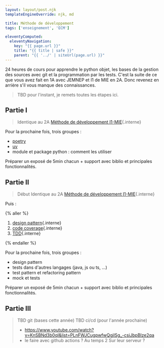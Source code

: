 ```yaml
---
layout: layout/post.njk 
templateEngineOverride: njk, md

title: Méthode de développement
tags: ['enseignement', 'ECM']

eleventyComputed:
  eleventyNavigation:
    key: "{{ page.url }}"
    title: "{{ title | safe }}"
    parent: "{{ '../' | siteUrl(page.url) }}"
---
```



24 heures de cours pour apprendre le python objet, les bases de la gestion des sources avec git et la programmation par les tests. C'est la suite de ce que vous avez fait en 1A avec JEMNEP et I1 de MIE en 2A. Donc revenez en arrière s'il vous manque des connaissances.

> TBD pour l'instant, je remets toutes les étapes ici.

## Partie I

> Identique au 2A [Méthode de développement I1-MIE](/enseignements/ecm/2A/cdp/){.interne}

Pour la prochaine fois, trois groupes :

- [poetry](https://python-poetry.org/)
- [uv](https://docs.astral.sh/uv/)
- module et package python : comment les utiliser

Préparer un exposé de 5min chacun + support avec biblio et principales fonctionnalités.

## Partie II

> Début Identique au 2A [Méthode de développement I1-MIE](/enseignements/ecm/2A/cdp/){.interne}

Puis :

{% aller %}

1. [design pattern](/cours/coder-et-développer/programmation-objet/design-patterns/){.interne}
2. [code coverage](/cours/coder-et-développer/couverture-de-code/){.interne}
3. [TDD](/cours/coder-et-développer/projet-TDD/){.interne}

{% endaller %}

Pour la prochaine fois, trois groupes :

- design pattern
- tests dans d'autres langages (java, js ou ts, ...)
- test pattern et refactoring pattern
- mock et tests

Préparer un exposé de 5min chacun + support avec biblio et principales fonctionnalités.

## Partie III

> TBD git (bases cette année)
> TBD ci/cd (pour l'année prochaine) 
> - <https://www.youtube.com/watch?v=KnSBNd3b0qI&list=PLnFWJCugpwfwQgjlSg_-csiJbpBIze2qa>
> - le faire avec github actions ? Au temps 2 Sur leur serveur ?

<!-- TBD voir ce qui passe pour les 1A et décaler le I et II (le faire sans test mais y mettre l'interpréteur et le debogueur. Ajouter un tuto pour qu'il puisse montrer ce qu'est une variable. l'exécution d'une commande et d'une fonction) 

## Partie II : un algorithme

> TBD ici JEMNEP : input ≠ return et les fonctions. Un programme qui fait tout
>
> TBD ici tests et installation de pytest sur le python du système
> TBD voir la gestion des variables grace au débogueur.

## Partie III : un programme

> TBD ici JEMNEP : deux fichiers ou on sépare main et fonctions. On dit pourquoi
> TBD ici dépendances puis prog objet
> TBD en 3A on ajoute design et TDD

## Partie IV : Le projet

> TBD ici JEMNEP : un zip et le fichier requirement.txt + readme
> TBD ici git pour le projet
> puis virtualenv pour la gestion des dépendances.

-->

<!-- ## Partie I : Système

> L'environnement dans lequel on code.

### Utiliser son Système d'exploitation

> [JEMNEP](/enseignements/ecm/1A/jemnep/){.interne}

#### Utiliser le réseau

Connectez vous [au réseau Éduroam](https://www.eduroam.fr/) qui est le réseau des université européennes.

- login : votre adresse mail
- mot de passe : celui de l'ent ECM

Sous Linux vous pouvez cocher : *aucun certificat CA requis*.

#### Avoir un système opérationnel

Outils et logiciels très utiles pour l'utilisation raisonnée de son système.

- **sous Windows**, ayez un compte sur le [microsoft store](https://apps.microsoft.com/home?hl=fr-FR&gl=FR).
- **sous mac** installez <https://brew.sh/> qui vous permettra d'installer de nombreux package unix : [installer brew](/cours/système-et-réseau/bases-système/système-installation/brew/){.interne}.
- **sous Linux/Ubuntu**, cela vaut le coup de lire le tuto ci-après qui liste différents paquets utiles : [post-installation](/cours/système-et-réseau/linux/bases-linux/post-installation/){.interne}

Si votre système est vieux et que vous l'utiliser sans vous en occuper depuis longtemps, cela peut valoir le coup d'en faire une nouvelle installation. Ceci est optionnel si votre système fonctionne.

{% info %}
Cette étape est **optionnelle**. Ne la faites que si votre ordinateur commence à avoir des comportement erratique, signe d'un système malade.
{% endinfo %}
{% aller %}
[installation d'u nouveau système](/cours/système-et-réseau/bases-système/système-installation/){.interne}
{% endaller %}

### Connaissances minimales du Système d'Exploitation

> [JEMNEP](/enseignements/ecm/1A/jemnep/){.interne}

{% aller %}

[But d'un système d'exploitation](/cours/système-et-réseau/bases-système/bases/but){.interne}
{% endaller %}

{% aller %}
[Programmes et bibliothèques](/cours/système-et-réseau/bases-système/bases/interactions/fichiers-exécutable/){.interne}
{% endaller %}

### Dossiers et fichiers

#### Notion de chemin

> [JEMNEP](/enseignements/ecm/1A/jemnep/){.interne}

{% aller %}

[Naviguer dans un système de fichiers](/cours/système-et-réseau/bases-système/bases/interactions/fichiers-navigation/){.interne}

{% endaller %}

#### Terminal

> 3A

1. le [terminal](/cours/système-et-réseau/bases-système/terminal/){.interne} pour exécuter des programmes et naviguer dans le système de fichiers
2. le (power)shell
3. Exécution d'un programme grâce au path

## Partie II : coder un algorithme

### Exécuter du python

> TBD suivre le cours.
> TBD 
> 1. interpréteur (avec basthon) :
>     1. comprendre les langages interprété vs compilé
>     2. comprendre les variables et les objets
> 2. interpréteur ligne à ligne exécution. Pas pratique si plusieurs lignes -> spyder/notebook pour :
>     1. faire des fonctions avec spyder ou un notebook. différence entre print et return
>     2. comprendre les variables locales
> 3. Mais pas bien car ordre ds cellules important, on est pas sur que la prochaine exécution sera identique à l'ancienne : il faut refaire un interpréteur à chaque exécution.
>     1. installation d'un python puis on regarde si ça marche avec un terminal (en 1A ici on ouvre un terminal et on explique ce que c'est). En 3A on fait marcher le tout en : 1. trouver ou est le python ; on fait des chemins pour y arriver.
>     2. pour exécuter du python il va falloir créer des fichiers et les envoyer dans un interpréteur. On utilise un programme pour nous aider : vscode

### Coder un algorithme

> ici cours par défaut.
> TBD ajouter des choses sans tests dans un seul fichier pour comprendre comment tout ça fonctionne juste avec vscode.
> débogueur pour voir comment il s'exécute.

> le chemin pour savoir où exécuter son python avec vscode et son terminal intégré.

### Installer des modules

> installer des modules :
>   1A. numpy ou matplotlib :
>   2A. pytest
>   3A. code coverage.
> TBD en 2A on ajoute pytest en installant le module pytest

> TBD ici programme python et interpréteur



> TBD c'est un découpage du cours [coder et développer](/cours/coder-et-développer/){.interne}

#### Principes

L'interpréteur python est un programme dont le but est d'exécuter du code python qu'on lui passe. Il doit exister sur votre système, mais pour l'instant on va l'utiliser via le web.

{% aller %}
[interpréter du python](/cours/coder-et-développer/bases-programmation/principes/){.interne}
{% endaller %}





### TBD




#### Ordinateur pour le développement en python

Vous aurez besoin d'installer python et un logiciel pour programmer :

{% aller %}
[Installer python et un interpréteur](/cours/coder-et-développer/bases-programmation/interpréteur/){.interne}
{% endaller %}

#### Coder en python

> But : avoir confiance dans le code produit

{% aller %}

1. [lire et écrire du code](/cours/coder-et-développer/écrire-code/){.interne}
2. [comprendre et corriger un programme grace au debogeur](/cours/coder-et-développer/debugger/){.interne},  
3. [variables (locales), pile et _stackframe_](/cours/coder-et-développer/données-mémoire/){.interne}

{% endaller %}

#### Interpréteur python

> But : gérer les dépendances d'un projet entre développeurs. Tout le monde doit avoir les mêmes bibliothèques (nom et versions) installées.

{% aller %}

1. [versions de python](/cours/coder-et-développer/version-python/){.interne}
2. [virtualenv](/cours/coder-et-développer/environnements-virtuels/){.interne}
   1. pourquoi et comment avec vscode
   2. **[3A] :** à la main

{% endaller %}

#### Exécution (pas à pas) d'un programme

### TD

{% aller %}

1. faites les tutoriels du cours :
   1. de vscode
   2. lire et écrire en python
   3. débogueur
   4. faites un environnement virtuel, installez matplotlib et [faites le tutoriel](/cours/coder-et-développer/bases-programmation/matplotlib/){.interne} dans un vscode
2. Utilisez les exercices de la partie [on s'entraîne](/cours/coder-et-développer/projet-codes/){.interne} pour :
   1. installer un environnement virtuel par projet
   2. comprendre comment fonctionne le débogueur
   3. faire un code qui fonctionne

{% endaller %}

> TBD test : interpréteur vs programme / variable locale vs globale

### À faire


## Partie II : principes de développement

- [vscode](/cours/coder-et-développer/bases-programmation/éditeur-vscode/){.interne} (parties prise en main et utilisation de python)
- **[3A] :** [code coverage](/cours/coder-et-développer/couverture-de-code/){.interne}
- **[3A] :** modules et packages, exécution de ses propres packages
- [on s'entraîne](/cours/coder-et-développer/projet-codes/){.interne}

## Partie III : projets

1. tests :
   1. [lire et écrire du code](/cours/coder-et-développer/écrire-code/){.interne}
   2. s'il y a bien une chose que ne doit pas faire une IA, c'est écrire vos tests !
2. classes et objets
3. **[3A] :** design patterns
4. **[3A] :** programmation par les tests

## Partie IV : gestion des sources

1. principes
2. github, git app
3. git interne

## Liens

Basé sur les cours :

{% lien %}

- [Coder et développer en python](/cours/coder-et-développer){.interne}
- [Système et réseau](/cours_informatique/cours/système-et-réseau){.interne}

{% endlien %}
 -->